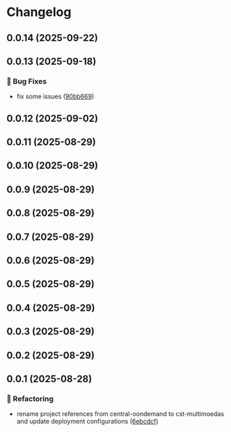 # Changelog

## 0.0.14 (2025-09-22)

## 0.0.13 (2025-09-18)

### 🐛 Bug Fixes

* fix some issues ([90bb669](https://github.com/oondemand/cst-multimoedas-backend/commit/90bb6690dc245c080201ccc4b99f3eac0a2d1d00))

## 0.0.12 (2025-09-02)

## 0.0.11 (2025-08-29)

## 0.0.10 (2025-08-29)

## 0.0.9 (2025-08-29)

## 0.0.8 (2025-08-29)

## 0.0.7 (2025-08-29)

## 0.0.6 (2025-08-29)

## 0.0.5 (2025-08-29)

## 0.0.4 (2025-08-29)

## 0.0.3 (2025-08-29)

## 0.0.2 (2025-08-29)

## 0.0.1 (2025-08-28)

### 🔨 Refactoring

* rename project references from central-oondemand to cst-multimoedas and update deployment configurations ([6ebcdcf](https://github.com/oondemand/cst-multimoedas-backend/commit/6ebcdcfed9f9a7ae80caa3fc7ceece25fa146442))
